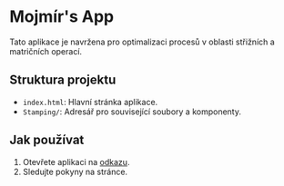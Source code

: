 # Mojmír's App

Tato aplikace je navržena pro optimalizaci procesů v oblasti střižních a matričních operací.

## Struktura projektu
- `index.html`: Hlavní stránka aplikace.
- `Stamping/`: Adresář pro související soubory a komponenty.

## Jak používat
1. Otevřete aplikaci na [odkazu](#).
2. Sledujte pokyny na stránce.

